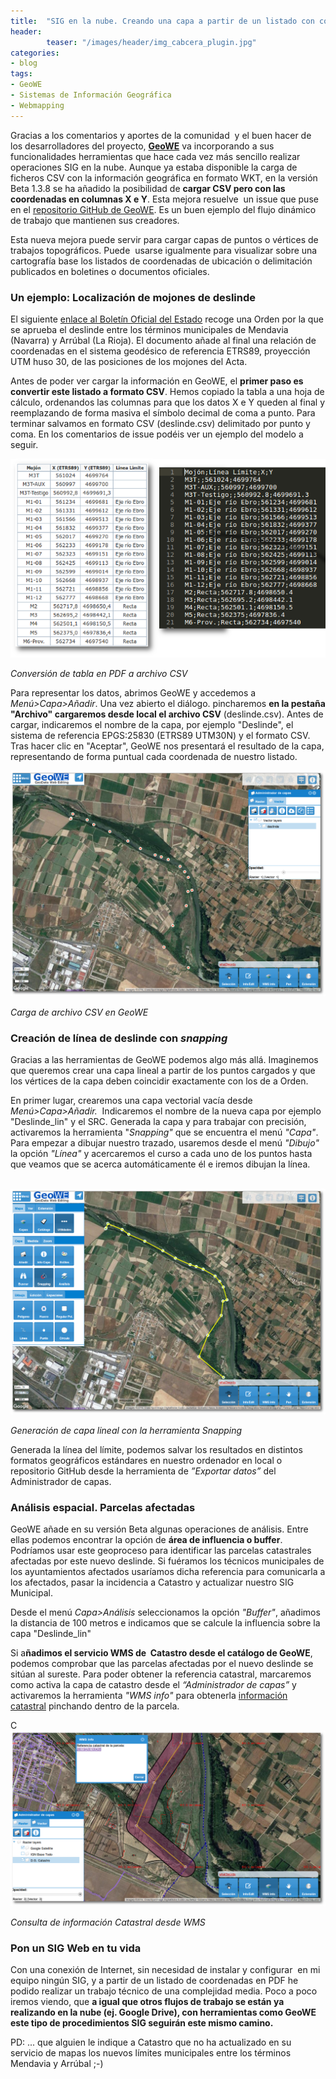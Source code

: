 ```yaml
---
title:  "SIG en la nube. Creando una capa a partir de un listado con coordenadas con GeoWE"
header:
        teaser: "/images/header/img_cabcera_plugin.jpg"
categories:
- blog
tags:
- GeoWE
- Sistemas de Información Geográfica
- Webmapping
---
```


Gracias a los comentarios y aportes de la comunidad  y el buen hacer de los desarrolladores del proyecto, **[GeoWE](http://geowe.org/)** va incorporando a sus funcionalidades herramientas que hace cada vez más sencillo realizar operaciones SIG en la nube. Aunque ya estaba disponible la carga de ficheros CSV con la información geográfica en formato WKT, en la versión Beta 1.3.8 se ha añadido la posibilidad de **cargar CSV pero con las coordenadas en columnas X e Y**. Esta mejora resuelve  un issue que puse en el [repositorio GitHub de GeoWE](https://github.com/geowe/geowe-core/issues/238). Es un buen ejemplo del flujo dinámico de trabajo que mantienen sus creadores.

Esta nueva mejora puede servir para cargar capas de puntos o vértices de trabajos topográficos. Puede  usarse igualmente para visualizar sobre una cartografía base los listados de coordenadas de ubicación o delimitación publicados en boletines o documentos oficiales.

### Un ejemplo: Localización de mojones de deslinde

El siguiente [enlace al Boletín Oficial del Estado](https://www.boe.es/diario_boe/txt.php?id=BOE-A-2016-5377) recoge una Orden por la que se aprueba el deslinde entre los términos municipales de Mendavia (Navarra) y Arrúbal (La Rioja). El documento añade al final una relación de coordenadas en el sistema geodésico de referencia ETRS89, proyección UTM huso 30, de las posiciones de los mojones del Acta.

Antes de poder ver cargar la información en GeoWE, el **primer paso es convertir este listado a formato CSV**. Hemos copiado la tabla a una hoja de cálculo, ordenandos las columnas para que los datos X e Y queden al final y reemplazando de forma masiva el símbolo decimal de coma a punto. Para terminar salvamos en formato CSV (deslinde.csv) delimitado por punto y coma. En los comentarios de issue podéis ver un ejemplo del modelo a seguir.

![Conversión de datos](/images/blog/12_geowe_csv/datos.png)

_Conversión de tabla en PDF a archivo CSV_

Para representar los datos, abrimos GeoWE y accedemos a _Menú>Capa>Añadir_. Una vez abierto el diálogo. pincharemos **en la pestaña "Archivo" cargaremos desde local el archivo CSV** (deslinde.csv). Antes de cargar, indicaremos el nombre de la capa, por ejemplo "Deslinde", el sistema de referencia EPGS:25830 (ETRS89 UTM30N) y el formato CSV. Tras hacer clic en "Aceptar", GeoWE nos presentará el resultado de la capa, representando de forma puntual cada coordenada de nuestro listado.

![Carga de archivo CSV](/images/blog/12_geowe_csv/geowe_puntos.png)

_Carga de archivo CSV en GeoWE_

### Creación de línea de deslinde con _snapping_

Gracias a las herramientas de GeoWE podemos algo más allá. Imaginemos que queremos crear una capa lineal a partir de los puntos cargados y que los vértices de la capa deben coincidir exactamente con los de a Orden.

En primer lugar, crearemos una capa vectorial vacía desde _Menú>Capa>Añadir._  Indicaremos el nombre de la nueva capa por ejemplo "Deslinde_lin" y el SRC. Generada la capa y para trabajar con precisión, activaremos la herramienta "_Snapping"_ que se encuentra el menú _"Capa"_. Para empezar a dibujar nuestro trazado, usaremos desde el menú _"Dibujo"_ la opción _"Línea"_ y acercaremos el curso a cada uno de los puntos hasta que veamos que se acerca automáticamente él e iremos dibujan la línea.

 ![Creación de capa lineal con snapping](/images/blog/12_geowe_csv/geowe_lin.png)

_Generación de capa lineal con la herramienta Snapping_

Generada la línea del límite, podemos salvar los resultados en distintos formatos geográficos estándares en nuestro ordenador en local o repositorio GitHub desde la herramienta de _”Exportar datos”_ del Administrador de capas.

### Análisis espacial. Parcelas afectadas

GeoWE añade en su versión Beta algunas operaciones de análisis. Entre ellas podemos encontrar la opción de **área de influencia o buffer**. Podríamos usar este geoproceso para identificar las parcelas catastrales afectadas por este nuevo deslinde. Si fuéramos los técnicos municipales de los ayuntamientos afectados usaríamos dicha referencia para comunicarla a los afectados, pasar la incidencia a Catastro y actualizar nuestro SIG Municipal.

Desde el menú _Capa>Análisis_ seleccionamos la opción _"Buffer"_, añadimos la distancia de 100 metros e indicamos que se calcule la influencia sobre la capa "Deslinde_lin"  

Si a**ñadimos el servicio WMS de  Catastro desde el catálogo de GeoWE**, podemos comprobar que las parcelas afectadas por el nuevo deslinde se sitúan al sureste. Para poder obtener la referencia catastral, marcaremos como activa la capa de catastro desde el _“Administrador de capas”_ y activaremos la herramienta _"WMS info"_ para obtenerla [información catastral](https://www1.sedecatastro.gob.es/CYCBienInmueble/OVCConCiud.aspx?del=26&mun=19&UrbRus=R&RefC=26019A001004280000DX&Apenom=&esBice=&RCBice1=&RCBice2=&DenoBice=.) pinchando dentro de la parcela.

C![Consulta de Parcela Catastral](/images/blog/12_geowe_csv/geowe_catastro.png)

_Consulta de información Catastral desde WMS_

### Pon un SIG Web en tu vida

Con una conexión de Internet, sin necesidad de instalar y configurar  en mi equipo ningún SIG, y a partir de un listado de coordenadas en PDF he podido realizar un trabajo técnico de una complejidad media. Poco a poco iremos viendo, que **a igual que otros flujos de trabajo se están ya realizando en la nube (ej. Google Drive), con herramientas como GeoWE este tipo de procedimientos SIG seguirán este mismo camino.**  

PD: ... que alguien le indique a Catastro que no ha actualizado en su servicio de mapas los nuevos límites municipales entre los términos Mendavia y Arrúbal ;-)
        
